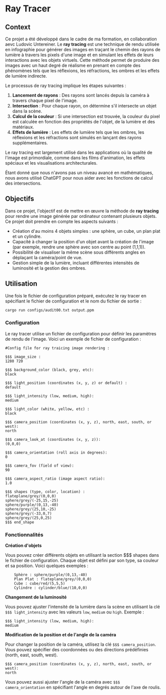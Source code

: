 # Ray Tracer

## Context

Ce projet a été développé dans le cadre de ma formation, en collaboration aevc Ludovic Untereiner.
Le **ray tracing** est une technique de rendu utilisée en infographie pour générer des images en traçant le chemin des rayons de lumière à travers les pixels d'une image et en simulant les effets de leurs interactions avec les objets virtuels. Cette méthode permet de produire des images avec un haut degré de réalisme en prenant en compte des phénomènes tels que les réflexions, les réfractions, les ombres et les effets de lumière indirecte.

Le processus de ray tracing implique les étapes suivantes :

1. **Lancement de rayons** : Des rayons sont lancés depuis la caméra à travers chaque pixel de l'image.
2. **Intersection** : Pour chaque rayon, on détermine s'il intersecte un objet dans la scène.
3. **Calcul de la couleur** : Si une intersection est trouvée, la couleur du pixel est calculée en fonction des propriétés de l'objet, de la lumière et des matériaux.
4. **Effets de lumière** : Les effets de lumière tels que les ombres, les réflexions et les réfractions sont simulés en lançant des rayons supplémentaires.

Le ray tracing est largement utilisé dans les applications où la qualité de l'image est primordiale, comme dans les films d'animation, les effets spéciaux et les visualisations architecturales.

Étant donné que nous n'avons pas un niveau avancé en mathématiques, nous avons utilisé ChatGPT pour nous aider avec les fonctions de calcul des intersections.

## Objectifs

Dans ce projet, l'objectif est de mettre en œuvre la méthode de **ray tracing** pour rendre une image générée par ordinateur contenant plusieurs objets. Ce projet doit prendre en compte les aspects suivants :

- Création d'au moins 4 objets simples : une sphère, un cube, un plan plat et un cylindre.
- Capacité à changer la position d'un objet avant la création de l'image (par exemple, rendre une sphère avec son centre au point (1,1,1)).
- Possibilité de visualiser la même scène sous différents angles en déplaçant la caméra/point de vue.
- Gestion simple de la lumière, incluant différentes intensités de luminosité et la gestion des ombres.

## Utilisation

Une fois le fichier de configuration préparé, exécutez le ray tracer en spécifiant le fichier de configuration et le nom du fichier de sortie :

```bash
cargo run configs/audit00.txt output.ppm
```

### Configuration

Le ray tracer utilise un fichier de configuration pour définir les paramètres de rendu de l'image. Voici un exemple de fichier de configuration :

```plaintext
#Config file for ray traicing image rendering :

$$$ image_size :
1280 720

$$$ background_color (black, grey, etc):
black

$$$ light_position (coordinates (x, y, z) or default) :
default

$$$ light_intensity (low, medium, high):
medium

$$$ light_color (white, yellow, etc) :
black

$$$ camera_position (coordinates (x, y, z), north, east, south, or west):
north

$$$ camera_look_at (coordinates (x, y, z)):
(0,0,0)

$$$ camera_orientation (roll axis in degrees):
0

$$$ camera_fov (field of view):
90

$$$ camera_aspect_ratio (image aspect ratio):
1.0

$$$ shapes (type, color, location) :
flateplane/grey/(0,0,0)
sphere/grey/(-25,15,-25)
sphere/purple/(0,13,-40)
sphere/grey/(25,10,-25)
sphere/grey/(-33,0,7)
sphere/grey/(25,0,25)
$$$ end_shape
```

### Fonctionnalités

**Création d'objets**

Vous pouvez créer différents objets en utilisant la section $$$ shapes dans le fichier de configuration. Chaque objet est défini par son type, sa couleur et sa position. Voici quelques exemples :

```plaintext
    Sphère : sphere/purple/(0,13,-40)
    Plan Plat : flateplane/grey/(0,0,0)
    Cube : cube/red/(5,5,5)
    Cylindre : cylinder/blue/(10,0,0)
```

**Changement de la luminosité**

Vous pouvez ajuster l'intensité de la lumière dans la scène en utilisant la clé `$$$ light_intensity` avec les valeurs `low`, `medium` ou `high`. Exemple :

```plaintext
$$$ light_intensity (low, medium, high):
medium
```

**Modification de la position et de l'angle de la caméra**

Pour changer la position de la caméra, utilisez la clé `$$$ camera_position`. Vous pouvez spécifier des coordonnées ou des directions prédéfinies (north, east, south, west).

```plaintext
$$$ camera_position (coordinates (x, y, z), north, east, south, or west):
north
```

Vous pouvez aussi ajuster l'angle de la caméra avec `$$$ camera_orientation` en spécifiant l'angle en degrés autour de l'axe de roulis.
